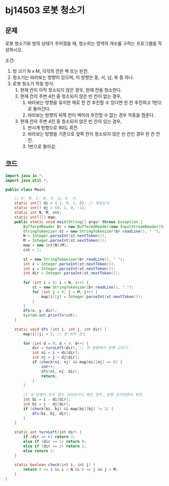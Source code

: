 # bj14503 로봇 청소기

## 문제

로봇 청소기와 방의 상태가 주어졌을 때, 청소하는 영역의 개수를 구하는 프로그램을 작성하시오.

조건:

1) 방 크기 N x M, 각각의 칸은 벽 또는 빈칸.
2) 청소기는 바라보는 방향이 있으며, 이 방향은 동, 서, 남, 북 중 하나. 
3) 로봇 청소기 작동 방식: 
   1) 현재 칸이 아직 청소되지 않은 경우, 현재 칸을 청소한다.
   2) 현재 칸의 주변 4칸 중 청소되지 않은 빈 칸이 없는 경우,
      1) 바라보는 방향을 유지한 채로 한 칸 후진할 수 있다면 한 칸 후진하고 1번으로 돌아간다.
      2) 바라보는 방향의 뒤쪽 칸이 벽이라 후진할 수 없는 경우 작동을 멈춘다.
   3) 현재 칸의 주변 4칸 중 청소되지 않은 빈 칸이 있는 경우,
      1) 반시계 방향으로 90도 회전.
      2) 바라보는 방향을 기준으로 앞쪽 칸이 청소되지 않은 빈 칸인 경우 한 칸 전진.
      3) 1번으로 돌아감.



## 코드

```java
import java.io.*;
import java.util.*;

public class Main{

	// 0: 북, 1: 동, 3: 남, 4: 서.
	static int[] di = {-1, 0, 1, 0}; // 북동남서 
	static int[] dj = {0, 1, 0, -1};
	static int N, M, cnt;
	static int[][] map;
	public static void main(String[] args) throws Exception {
		BufferedReader br = new BufferedReader(new InputStreamReader(System.in));
		StringTokenizer st = new StringTokenizer(br.readLine(), " ");
		N = Integer.parseInt(st.nextToken());
		M = Integer.parseInt(st.nextToken());
		map = new int[N][M];
		cnt = 1;
		
		st = new StringTokenizer(br.readLine(), " ");
		int x = Integer.parseInt(st.nextToken());
		int y = Integer.parseInt(st.nextToken());
		int dir = Integer.parseInt(st.nextToken());
		
		for (int i = 0; i < N; i++) {
			st = new StringTokenizer(br.readLine(), " ");
			for (int j = 0; j < M; j++) {
				map[i][j] = Integer.parseInt(st.nextToken());
			}
		}
		dfs(x, y, dir);
		System.out.println(cnt);
	}
	
	static void dfs (int i, int j, int dir) {
		map[i][j] = 2; // 현 위치 청소.
		
		for (int d = 0; d < 4; d++) {
			dir = turnLeft(dir); // 현 방향에서 왼쪽 고르기.
			int ni = i + di[dir];
			int nj = j + dj[dir];
			if (check(ni, nj) && map[ni][nj] == 0) {
				cnt++;
				dfs(ni, nj, dir);
				return;
			}
		}
		
		// 네 방향이 모두 청소 되어있거나 벽인 경우, 방향 유지하면서 후진.
		int bi = i - di[dir];
		int bj = j - dj[dir];
		if (check(bi, bj) && map[bi][bj] != 1) {
			dfs(bi, bj, dir);
		}
	}
	
	static int turnLeft(int dir) {
		if (dir == 0) return 3;
		else if (dir == 1) return 0;
		else if (dir == 2) return 1;
		else return 2;
	}
	
	static boolean check(int i, int j) {
		return 0 <= i && i < N && 0 <= j && j < M;
	}
}
```

